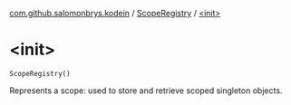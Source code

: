 [com.github.salomonbrys.kodein](../index.md) / [ScopeRegistry](index.md) / [&lt;init&gt;](.)

# &lt;init&gt;

`ScopeRegistry()`

Represents a scope: used to store and retrieve scoped singleton objects.

